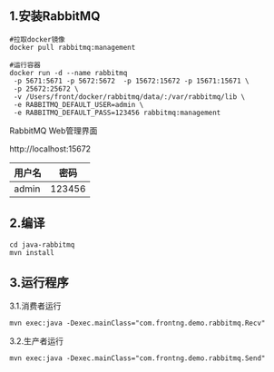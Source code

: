 ## 1.安装RabbitMQ

````
#拉取docker镜像
docker pull rabbitmq:management

#运行容器
docker run -d --name rabbitmq 
 -p 5671:5671 -p 5672:5672  -p 15672:15672 -p 15671:15671 \
 -p 25672:25672 \
 -v /Users/front/docker/rabbitmq/data/:/var/rabbitmq/lib \
 -e RABBITMQ_DEFAULT_USER=admin \
 -e RABBITMQ_DEFAULT_PASS=123456 rabbitmq:management

````
RabbitMQ Web管理界面

http://localhost:15672


|用户名|密码|
|:-|:-:|
|admin|123456|


## 2.编译

````
cd java-rabbitmq
mvn install
````

## 3.运行程序

3.1.消费者运行

````
mvn exec:java -Dexec.mainClass="com.frontng.demo.rabbitmq.Recv"
````


3.2.生产者运行

````
mvn exec:java -Dexec.mainClass="com.frontng.demo.rabbitmq.Send"
````

